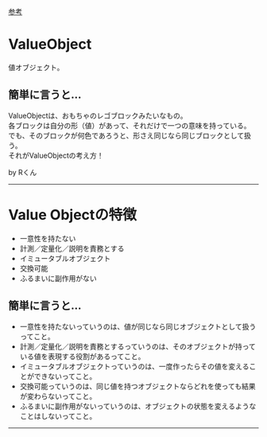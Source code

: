 [参考](https://qiita.com/kichion/items/151c6747f2f1a14305cc)
    
# ValueObject  
値オブジェクト。  

## 簡単に言うと...
ValueObjectは、おもちゃのレゴブロックみたいなもの。    
各ブロックは自分の形（値）があって、それだけで一つの意味を持っている。    
でも、そのブロックが何色であろうと、形さえ同じなら同じブロックとして扱う。    
それがValueObjectの考え方！    

by Rくん
***

# Value Objectの特徴

- 一意性を持たない
- 計測／定量化／説明を責務とする
- イミュータブルオブジェクト
- 交換可能
- ふるまいに副作用がない

## 簡単に言うと...

- 一意性を持たないっていうのは、値が同じなら同じオブジェクトとして扱うってこと。
- 計測／定量化／説明を責務とするっていうのは、そのオブジェクトが持っている値を表現する役割があるってこと。
- イミュータブルオブジェクトっていうのは、一度作ったらその値を変えることができないってこと。
- 交換可能っていうのは、同じ値を持つオブジェクトならどれを使っても結果が変わらないってこと。
- ふるまいに副作用がないっていうのは、オブジェクトの状態を変えるようなことはしないってこと。
***

